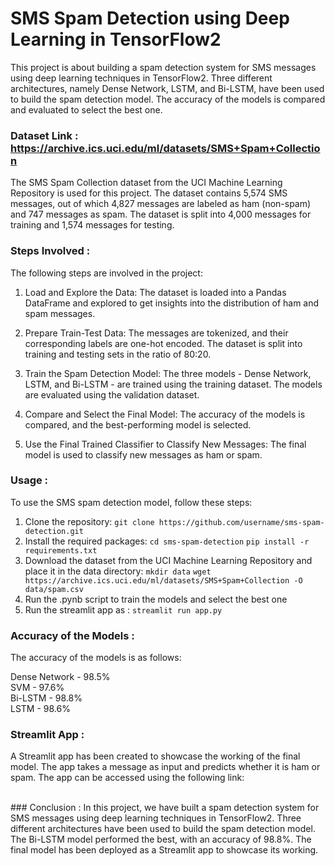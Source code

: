# SMS Spam Detection using Deep Learning in TensorFlow2

This project is about building a spam detection system for SMS messages using deep learning techniques in TensorFlow2. Three different architectures, namely Dense Network, LSTM, and Bi-LSTM, have been used to build the spam detection model. The accuracy of the models is compared and evaluated to select the best one.<br>
### Dataset Link : https://archive.ics.uci.edu/ml/datasets/SMS+Spam+Collection
The SMS Spam Collection dataset from the UCI Machine Learning Repository is used for this project. The dataset contains 5,574 SMS messages, out of which 4,827 messages are labeled as ham (non-spam) and 747 messages as spam. The dataset is split into 4,000 messages for training and 1,574 messages for testing.<br>
### Steps Involved :
The following steps are involved in the project:<br>

1. Load and Explore the Data: The dataset is loaded into a Pandas DataFrame and explored to get insights into the distribution of ham and spam messages.<br>

2. Prepare Train-Test Data: The messages are tokenized, and their corresponding labels are one-hot encoded. The dataset is split into training and testing sets in the ratio of 80:20.<br>

3. Train the Spam Detection Model: The three models - Dense Network, LSTM, and Bi-LSTM - are trained using the training dataset. The models are evaluated using the validation dataset.<br>

4. Compare and Select the Final Model: The accuracy of the models is compared, and the best-performing model is selected.<br>

5. Use the Final Trained Classifier to Classify New Messages: The final model is used to classify new messages as ham or spam.<br>
### Usage :
To use the SMS spam detection model, follow these steps:<br>

1. Clone the repository: `git clone https://github.com/username/sms-spam-detection.git` <br>
2. Install the required packages: `cd sms-spam-detection`
`pip install -r requirements.txt` <br>
3. Download the dataset from the UCI Machine Learning Repository and place it in the data directory: `mkdir data`
`wget https://archive.ics.uci.edu/ml/datasets/SMS+Spam+Collection -O data/spam.csv`<br>
4. Run the .pynb script to train the models and select the best one <br>
5. Run the streamlit app as :  `streamlit run app.py`<br>

### Accuracy of the Models :
The accuracy of the models is as follows: <br>

Dense Network - 98.5%<br>
SVM - 97.6%<br>
Bi-LSTM - 98.8%<br>
LSTM - 98.6%<br>
### Streamlit App :
A Streamlit app has been created to showcase the working of the final model. The app takes a message as input and predicts whether it is ham or spam. The app can be accessed using the following link:<br>

<br>
### Conclusion :
In this project, we have built a spam detection system for SMS messages using deep learning techniques in TensorFlow2. Three different architectures have been used to build the spam detection model. The Bi-LSTM model performed the best, with an accuracy of 98.8%. The final model has been deployed as a Streamlit app to showcase its working.
